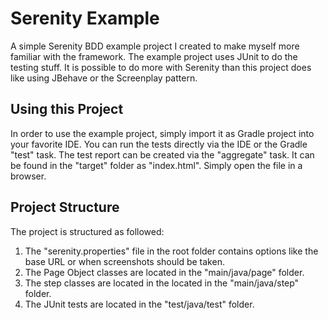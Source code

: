 # Serenity Example
A simple Serenity BDD example project I created to make myself more familiar with the framework.
The example project uses JUnit to do the testing stuff. It is possible to do more with Serenity than this project does
like using JBehave or the Screenplay pattern.

## Using this Project

In order to use the example project, simply import it as Gradle project into your favorite IDE.
You can run the tests directly via the IDE or the Gradle "test" task. The test report can be created via the "aggregate"
task. It can be found in the "target" folder as "index.html". Simply open the file in a browser.

## Project Structure

The project is structured as followed:

1. The "serenity.properties" file in the root folder contains options like the base URL or when screenshots should be taken.
2. The Page Object classes are located in the "main/java/page" folder.
3. The step classes are located in the located in the "main/java/step" folder.
4. The JUnit tests are located in the "test/java/test" folder.